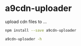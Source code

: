 # a9cdn-uploader

upload cdn files to ...

``` bash
npm install --save a9cdn-uploader

a9cdn-uploader -h
```